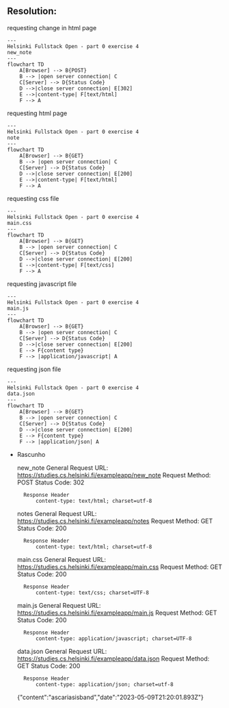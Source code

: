 ## Resolution: 

requesting change in html page
```mermaid
---
Helsinki Fullstack Open - part 0 exercise 4
new_note
---
flowchart TD
    A[Browser] --> B{POST}
    B --> |open server connection| C
    C[Server] --> D{Status Code}
    D -->|close server connection| E[302]
    E -->|content-type| F[text/html]
    F --> A
```

requesting html page
```mermaid
---
Helsinki Fullstack Open - part 0 exercise 4
note
---
flowchart TD
    A[Browser] --> B{GET}
    B --> |open server connection| C
    C[Server] --> D{Status Code}
    D -->|close server connection| E[200] 
    E -->|content-type| F[text/html]
    F --> A
```

requesting css file
```mermaid
---
Helsinki Fullstack Open - part 0 exercise 4
main.css
---
flowchart TD
    A[Browser] --> B{GET}
    B --> |open server connection| C
    C[Server] --> D{Status Code}
    D -->|close server connection| E[200]
    E -->|content-type| F[text/css]
    F --> A
```

requesting javascript file
```mermaid
---
Helsinki Fullstack Open - part 0 exercise 4
main.js
---
flowchart TD
    A[Browser] --> B{GET}
    B --> |open server connection| C
    C[Server] --> D{Status Code}
    D -->|close server connection| E[200]
    E --> F{content type}
    F --> |application/javascript| A
```

requesting json file
```mermaid
---
Helsinki Fullstack Open - part 0 exercise 4
data.json
---
flowchart TD
    A[Browser] --> B{GET}
    B --> |open server connection| C
    C[Server] --> D{Status Code}
    D -->|close server connection| E[200]
    E --> F{content type}
    F --> |application/json| A
```

* Rascunho

    new_note
        General
            Request URL: https://studies.cs.helsinki.fi/exampleapp/new_note
            Request Method: POST
            Status Code: 302 


        Response Header
            content-type: text/html; charset=utf-8

    notes
        General
            Request URL: https://studies.cs.helsinki.fi/exampleapp/notes
            Request Method: GET
            Status Code: 200 

        Response Header
            content-type: text/html; charset=utf-8

    main.css
        General
            Request URL: https://studies.cs.helsinki.fi/exampleapp/main.css
            Request Method: GET
            Status Code: 200 


        Response Header
            content-type: text/css; charset=UTF-8


    main.js
        General
            Request URL: https://studies.cs.helsinki.fi/exampleapp/main.js
            Request Method: GET
            Status Code: 200 

        
        Response Header
            content-type: application/javascript; charset=UTF-8


    data.json
        General
            Request URL: https://studies.cs.helsinki.fi/exampleapp/data.json
            Request Method: GET
            Status Code: 200 


        Response Header
            content-type: application/json; charset=utf-8




    {"content":"ascariasisband","date":"2023-05-09T21:20:01.893Z"}